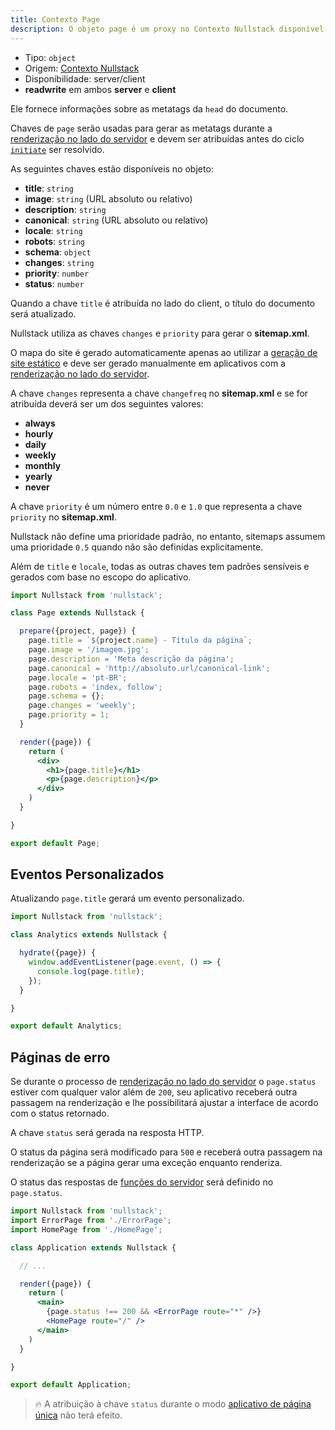 ```yaml
---
title: Contexto Page
description: O objeto page é um proxy no Contexto Nullstack disponível em ambos client e server e te dá informações sobre as metatags da head do documento
---
```


- Tipo: `object`
- Origem: [Contexto Nullstack](/pt-br/contexto#----contexto-nullstack)
- Disponibilidade: server/client
- **readwrite** em ambos **server** e **client**

Ele fornece informações sobre as metatags da `head` do documento.

Chaves de `page` serão usadas para gerar as metatags durante a [renderização no lado do servidor](/pt-br/renderizando-no-servidor) e devem ser atribuídas antes do ciclo [`initiate`](/pt-br/ciclo-de-vida-full-stack) ser resolvido.

As seguintes chaves estão disponíveis no objeto:

- **title**: `string`
- **image**: `string` (URL absoluto ou relativo)
- **description**: `string`
- **canonical**: `string` (URL absoluto ou relativo)
- **locale**: `string`
- **robots**: `string`
- **schema**: `object`
- **changes**: `string`
- **priority**: `number`
- **status**: `number`

Quando a chave `title` é atribuída no lado do client, o título do documento será atualizado.

Nullstack utiliza as chaves `changes` e `priority` para gerar o **sitemap.xml**.

O mapa do site é gerado automaticamente apenas ao utilizar a [geração de site estático](/pt-br/geracao-de-sites-estaticos) e deve ser gerado manualmente em aplicativos com a [renderização no lado do servidor](/pt-br/renderizando-no-servidor).

A chave `changes` representa a chave `changefreq` no **sitemap.xml** e se for atribuída deverá ser um dos seguintes valores:

- **always**
- **hourly**
- **daily**
- **weekly**
- **monthly**
- **yearly**
- **never**

A chave `priority` é um número entre `0.0` e `1.0` que representa a chave `priority` no **sitemap.xml**.

Nullstack não define uma prioridade padrão, no entanto, sitemaps assumem uma prioridade `0.5` quando não são definidas explicitamente.

Além de `title` e `locale`, todas as outras chaves tem padrões sensíveis e gerados com base no escopo do aplicativo.

```jsx
import Nullstack from 'nullstack';

class Page extends Nullstack {

  prepare({project, page}) {
    page.title = `${project.name} - Título da página`;
    page.image = '/imagem.jpg';
    page.description = 'Meta descrição da página';
    page.canonical = 'http://absoluto.url/canonical-link';
    page.locale = 'pt-BR';
    page.robots = 'index, follow';
    page.schema = {};
    page.changes = 'weekly';
    page.priority = 1;
  }

  render({page}) {
    return (
      <div>
        <h1>{page.title}</h1>
        <p>{page.description}</p>
      </div>
    )
  }

}

export default Page;
```

## Eventos Personalizados

Atualizando `page.title` gerará um evento personalizado.

```jsx
import Nullstack from 'nullstack';

class Analytics extends Nullstack {

  hydrate({page}) {
    window.addEventListener(page.event, () => {
      console.log(page.title);
    });
  }

}

export default Analytics;
```

## Páginas de erro

Se durante o processo de [renderização no lado do servidor](/pt-br/renderizando-no-servidor) o `page.status` estiver com qualquer valor além de `200`, seu aplicativo receberá outra passagem na renderização e lhe possibilitará ajustar a interface de acordo com o status retornado.

A chave `status` será gerada na resposta HTTP.

O status da página será modificado para `500` e receberá outra passagem na renderização se a página gerar uma exceção enquanto renderiza.

O status das respostas de [funções do servidor](/pt-br/funcoes-de-servidor) será definido no `page.status`.

```jsx
import Nullstack from 'nullstack';
import ErrorPage from './ErrorPage';
import HomePage from './HomePage';

class Application extends Nullstack {

  // ...

  render({page}) {
    return (
      <main>
        {page.status !== 200 && <ErrorPage route="*" />}
        <HomePage route="/" />
      </main>
    )
  }

}

export default Application;
```

> 🔥 A atribuição à chave `status` durante o modo [aplicativo de página única](/pt-br/ciclo-de-vida-full-stack) não terá efeito.